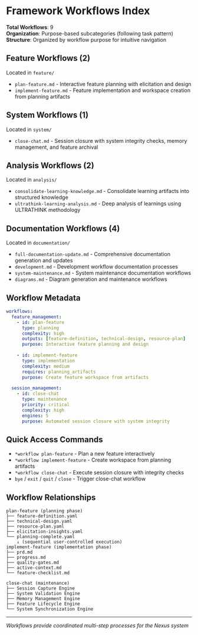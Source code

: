 # Framework Workflows Index

**Total Workflows**: 9  
**Organization**: Purpose-based subcategories (following task pattern)
**Structure**: Organized by workflow purpose for intuitive navigation

## Feature Workflows (2)
Located in `feature/`
- `plan-feature.md` - Interactive feature planning with elicitation and design
- `implement-feature.md` - Feature implementation and workspace creation from planning artifacts

## System Workflows (1)  
Located in `system/`
- `close-chat.md` - Session closure with system integrity checks, memory management, and feature archival

## Analysis Workflows (2)
Located in `analysis/`
- `consolidate-learning-knowledge.md` - Consolidate learning artifacts into structured knowledge
- `ultrathink-learning-analysis.md` - Deep analysis of learnings using ULTRATHINK methodology

## Documentation Workflows (4)
Located in `documentation/`
- `full-documentation-update.md` - Comprehensive documentation generation and updates
- `development.md` - Development workflow documentation processes  
- `system-maintenance.md` - System maintenance documentation workflows
- `diagrams.md` - Diagram generation and maintenance workflows

## Workflow Metadata
```yaml
workflows:
  feature_management:
    - id: plan-feature
      type: planning
      complexity: high
      outputs: [feature-definition, technical-design, resource-plan]
      purpose: Interactive feature planning and design
      
    - id: implement-feature
      type: implementation
      complexity: medium
      requires: planning_artifacts
      purpose: Create feature workspace from artifacts
      
  session_management:
    - id: close-chat
      type: maintenance
      priority: critical
      complexity: high
      engines: 5
      purpose: Automated session closure with system integrity
```

## Quick Access Commands
- `*workflow plan-feature` - Plan a new feature interactively
- `*workflow implement-feature` - Create workspace from planning artifacts  
- `*workflow close-chat` - Execute session closure with integrity checks
- `bye` / `exit` / `quit` / `close` - Trigger close-chat workflow

## Workflow Relationships
```
plan-feature (planning phase)
├── feature-definition.yaml
├── technical-design.yaml
├── resource-plan.yaml
├── elicitation-insights.yaml
└── planning-complete.yaml
    ↓ (sequential user-controlled execution)
implement-feature (implementation phase)
├── prd.md
├── progress.md
├── quality-gates.md
├── active-context.md
└── feature-checklist.md

close-chat (maintenance)
├── Session Capture Engine
├── System Validation Engine  
├── Memory Management Engine
├── Feature Lifecycle Engine
└── System Synchronization Engine
```

---
*Workflows provide coordinated multi-step processes for the Nexus system*